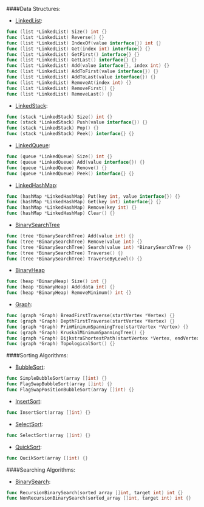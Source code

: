 ####Data Structures:

* [LinkedList](https://github.com/RincLiu/Go-Algorithm/blob/master/data-structures/list/linked-list.go):

```go
func (list *LinkedList) Size() int {}
func (list *LinkedList) Reverse() {}
func (list *LinkedList) IndexOf(value interface{}) int {}
func (list *LinkedList) Get(index int) interface{} {}
func (list *LinkedList) GetFirst() interface{} {}
func (list *LinkedList) GetLast() interface{} {}
func (list *LinkedList) Add(value interface{}, index int) {}
func (list *LinkedList) AddToFirst(value interface{}) {}
func (list *LinkedList) AddToLast(value interface{}) {}
func (list *LinkedList) RemoveAt(index int) {}
func (list *LinkedList) RemoveFirst() {}
func (list *LinkedList) RemoveLast() {}
```

* [LinkedStack](https://github.com/RincLiu/Go-Algorithm/blob/master/data-structures/stack/linked-stack.go):

```go
func (stack *LinkedStack) Size() int {}
func (stack *LinkedStack) Push(value interface{}) {}
func (stack *LinkedStack) Pop() {}
func (stack *LinkedStack) Peek() interface{} {}
```

* [LinkedQueue](https://github.com/RincLiu/Go-Algorithm/blob/master/data-structures/queue/linked-queue.go):

```go
func (queue *LinkedQueue) Size() int {}
func (queue *LinkedQueue) Add(value interface{}) {}
func (queue *LinkedQueue) Remove() {}
func (queue *LinkedQueue) Peek() interface{} {}
```

* [LinkedHashMap](https://github.com/RincLiu/Go-Algorithm/blob/master/data-structures/hash/linked-hash-map.go):

```go
func (hashMap *LinkedHashMap) Put(key int, value interface{}) {}
func (hashMap *LinkedHashMap) Get(key int) interface{} {}
func (hashMap *LinkedHashMap) Remove(key int) {}
func (hashMap *LinkedHashMap) Clear() {}
```

* [BinarySearchTree](https://github.com/RincLiu/Go-Algorithm/blob/master/data-structures/tree/binary-search-tree.go)

```go
func (tree *BinarySearchTree) Add(value int) {}
func (tree *BinarySearchTree) Remove(value int) {}
func (tree *BinarySearchTree) Search(value int) *BinarySearchTree {}
func (tree *BinarySearchTree) Traverse() {}
func (tree *BinarySearchTree) TraverseByLevel() {}
```

* [BinaryHeap](https://github.com/RincLiu/Go-Algorithm/blob/master/data-structures/heap/binary-heap.go)

```go
func (heap *BinaryHeap) Size() int {}
func (heap *BinaryHeap) Add(data int) {}
func (heap *BinaryHeap) RemoveMinimum() int {}
```

* [Graph](https://github.com/RincLiu/Go-Algorithm/blob/master/data-structures/graph/graph.go):

```go
func (graph *Graph) BreadFirstTraverse(startVertex *Vertex) {}
func (graph *Graph) DepthFirstTraverse(startVertex *Vertex) {}
func (graph *Graph) PrimMinimumSpanningTree(startVertex *Vertex) {}
func (graph *Graph) KruskalMinimumSpanningTree() {}
func (graph *Graph) DijkstraShortestPath(startVertex *Vertex, endVertex *Vertex) {}
func (graph *Graph) TopologicalSort() {}
```

####Sorting Algorithms:

* [BubbleSort](https://github.com/RincLiu/Go-Algorithm/blob/master/algorithms/sort/bubble-sort.go):

```go
func SimpleBubbleSort(array []int) {}
func FlagSwapBubbleSort(array []int) {}
func FlagSwapPositionBubbleSort(array []int) {}
```

* [InsertSort](https://github.com/RincLiu/Go-Algorithm/blob/master/algorithms/sort/insert-sort.go):

```go
func InsertSort(array []int) {}
```

* [SelectSort](https://github.com/RincLiu/Go-Algorithm/blob/master/algorithms/sort/select-sort.go):

```go
func SelectSort(array []int) {}
```

* [QuickSort](https://github.com/RincLiu/Go-Algorithm/blob/master/algorithms/sort/quick-sort.go):

```go
func QucikSort(array []int) {}
```

####Searching Algorithms:

* [BinarySearch](https://github.com/RincLiu/Go-Algorithm/blob/master/algorithms/search/binary-search.go):

```go
func RecursionBinarySearch(sorted_array []int, target int) int {}
func NonRecursionBinarySearch(sorted_array []int, target int) int {}
```

